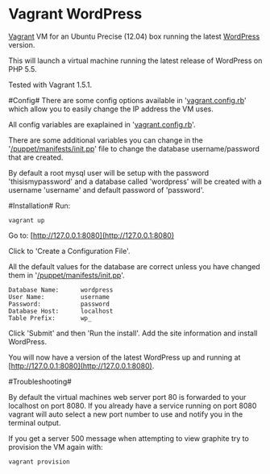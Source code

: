 Vagrant WordPress
================

[Vagrant](http://www.vagrantup.com/) VM for an Ubuntu Precise (12.04) box running the latest [WordPress](http://wordpress.org/) version.

This will launch a virtual machine running the latest release of WordPress on PHP 5.5.

Tested with Vagrant 1.5.1.

#Config#
There are some config options available in '[vagrant.config.rb](https://github.com/jacobwyke/vagrant-wordpress/blob/master/vagrant.config.rb)' which allow you to easily change the IP address the VM uses.

All config variables are exaplained in '[vagrant.config.rb](https://github.com/jacobwyke/vagrant-wordpress/blob/master/vagrant.config.rb)'.

There are some additional variables you can change in the '[/puppet/manifests/init.pp](https://github.com/jacobwyke/vagrant-wordpress/blob/master/puppet/manifests/init.pp)' file to change the database username/password that are created.

By default a root mysql user will be setup with the password 'thisismypassword' and a database called 'wordpress' will be created with a username 'username' and default password of 'password'.

#Installation#
Run:

	vagrant up

Go to: [http://127.0.0.1:8080](http://127.0.0.1:8080)

Click to 'Create a Configuration File'.

All the default values for the database are correct unless you have changed them in '[/puppet/manifests/init.pp](https://github.com/jacobwyke/vagrant-wordpress/blob/master/puppet/manifests/init.pp)'.

	Database Name: 		wordpress
	User Name:			username
	Password:			password
	Database Host:		localhost
	Table Prefix:		wp_

Click 'Submit' and then 'Run the install'. Add the site information and install WordPress.

You will now have a version of the latest WordPress up and running at [http://127.0.0.1:8080](http://127.0.0.1:8080).

#Troubleshooting#

By default the virtual machines web server port 80 is forwarded to your localhost on port 8080. If you already have a service running on port 8080 vagrant will auto select a new port number to use and notify you in the terminal output.

If you get a server 500 message when attempting to view graphite try to provision the VM again with:

	vagrant provision
